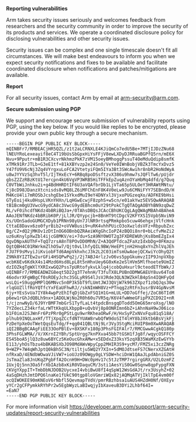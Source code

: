 **Reporting vulnerabilities**

Arm takes security issues seriously and welcomes feedback from researchers and the security community in order to improve the security of its products and services. We operate a coordinated disclosure policy for disclosing vulnerabilities and other security issues.

Security issues can be complex and one single timescale doesn't fit all circumstances. We will make best endeavours to inform you when we expect security notifications and fixes to be available and facilitate coordinated disclosure when notifications and patches/mitigations are available.

**Report**

For all security issues, contact Arm by email at [arm-security@arm.com](mailto:arm-security@arm.com).


**Secure submission using PGP**

We support and encourage secure submission of vulnerability reports using PGP, using the key below. If you would like replies to be encrypted, please provide your own public key through a secure mechanism.

~~~
-----BEGIN PGP PUBLIC KEY BLOCK-----
mQINBFr7/RMBEACjHR5QZL/z1t2aLCRNXLE4KJiQmCo7edU5Be+7MTjIJDzZNu68
lNEUYRoLexeayif8eC4T19bUsSbGpxHiYsFFjV8ewLXDyDJRRuaBGPfQ5rn/mE6X
Nvu+9Pputr+mB1R3CXcvrNkhmzPkK7zVM15oeyBMhogqPssuT4OeMduQdip8smfK
xTMk91RrJTLb+G3eE1tf+81kXBYvzp2e24Sn0/VeYe0IWnBobjVBZk3TmcYxDvz5
Y47fU9V6cNj3Zq4VYrgxuLoFCA2VtetyiFQm5IYa3Bt3SWcAwihr8nbR2HoNdWyA
u8wJYYVzSq3hvT5l/IjTHxEcY+6RBq8poDSsftzvX386u9hmw7sJQFlTw6/pUjdr
gbsZ2ZzRBzKtU17ercpn4kU6VgVP3WRB5HiTFFkEpZuqAznOYaHbMq4dfd/g7Quq
C0VTbWiJnhku2i+g4BdHHRDtIF6U3aVQAfbrDb1LjVTa65p5ULOeY3HRAWtMNtu/
Cj8cD98JDanzXtcnisds8vMQ8LZ6iMFChEnF8K4V0eLw9Ju6CMNiFYY7SEBndD/H
M4KcU4li7mROSbJcshgEbe1SYkxdMuI9eY4DNYxl3VjxoPUGzeqXo/ADFKE9bHsi
GTyEoij4ku0HspLVKnYHXn/LqHGwEcwjF8zphS+w5cn/e01akYwz5EVSQwARAQAB
tB1Bcm0gU3VwcG9ydCA8c3VwcG9ydEBhcm0uY29tPokCTgQTAQgAOBYhBN9zqDwZ
RL/vF0ihcdfNKdz4bBRiBQJa+/0TAhsDBQsJCAcCBhUKCQgLAgQWAgMBAh4BAheA
AAoJENfNKdz4bBRibK0P/jLlJR/QYypcjb+8BnHT9tCDgcV2KFYXS15VpbSNviN9
Xs/UOnSadoGUMGCXDyb1PRNn98yUn7JlNR9rtsqPRmkpbo5cuw46ehgxjVlfcHnk
CttaE8Davx6zo0fyrBib2+oVVW8usi9+uRK4vhhPUicO3oXwzldsVFz+RbpubZxc
Bg/CZ+dQ2jMKOv1zDtInOG6OBnbQZRAeiWXgGhcIoPZ4zBQOi8nr0+bLcfvMeZi2
uz6uKnylpXwZbl4ijcG8MKV/ei+7du+SzA9NY0WOT2g3FXDREWUhjKs8bmEZgIx4
QgvDNpxAUThF+TqQ7zrsA8nT8POvDD0MhN/Z+A3QdPTdcaZFaXzIdxbDg+0FKmzu
OgtQBH4C01RWrkmZlhO5w7/Qjt0vLlhfyQIL9BW/HeEPtjnH2Hnq8xYnZhlVqJEh
FJU7F9sMvyiJiKviobFTd6AmpVkhxhcJ3k2L2C03imTsmUwAoejQCXwiYcOhyQ2t
Z9Nk8YIZTEw2urGFi4HSQPwPq2j/2j7ABJ4rlzJvO6vs5ppGkumvzIIP9JnpVXbp
wcbK6Ev6KdkX4s14Mzd6Hsd8LpL8t5nHhxUey6G0xKe2eSlHVm5Mlfhoete9UmIZ
dzIOZkgTgWXlYXRIxwGQ2Pss7pURtofykvLklq4jcobQuHxurl9cteodETfbWk/J
uQINBFr7/RMBEADWZG8eqt5D22g3T7ehnH/T3fuTX8LPUBnODMWGAEUY8uv64To8
46odvrXFgWBgCf0sROEyJchc3SGLyR9S4lJsVJRde3QLN3WZkHlB4pSn4IQHFyQd
wsLQi+S9uggHMPlQ6MNvc5n0P3k5bT9fLUmtJWJ3QVjW7k963ZXpzf1zbQJqs30w
rlqGUZllfRoYQTfcYxFEaUFhwRJ//skNImWH8Vz+PTnqg2zRtFn3usrBV4GpNvsM
6jy+YEsSvUa7IY8k4wpPzEhIfqDjGbZxFSQ1H1G+mLUL+DD7oGffej/ZoC86TIdM
p6ew1rGhJdQBLh9nx+1ADOLWjNo2R0h60u7VR5q/K6V4fwWmeGFipPXZCD92I+nR
t/cjznwNyD/6J9YrBMF7mbGrS1TyfLaLt4tpdcBnsgqDTodd5OmG65mroXsg/lNO
7YZdecLZ34krfaLrWTtKkqULXbppB+uQvbVj8p8ONRImn6bZ+iAhnNaH9wJ06ico
b1F0imJ2SJWnFr6PzPRr0gPStLgu9wrRKheaORwF/H/HxSyPZxNVxFqu81q518A/
plhub9INQLaxHf/TTjXpqZCcfdNTYUAW8rwbQfW9doSIT4lHY8bJXktb6BsVjkFj
PzDeYpXeOoTWetQqsEuTdg/F+qg041QBLtNj9Lr3Vy3StgMciRUIP8m0XwARAQAB
iQI2BBgBCAAgFiEE33OoPBlEv+8XSKFx180p3PhsFGIFAlr7/RMCGwwACgkQ180p
3PhsFGLWMA//V/XKrnI2YBh/SptUrgg7knPXva45bb7tGSH1fJg8f/wqycOSFFCY
ES45boA5jlQ3z8uw6BYCz5KeOucGhxAMw+x5EDdxZ33ksY5zqXB35WaMXzEwGYYb
E113/yhOsTbzu4bBKABSXbJO98MdAWvWpyCpp2MHIR3S9+ycM7/FMZ5xi3czZNRg
9+WZP+7W4qWhJptQ0kBh5C3N/tiltju5WQ2Y7XIn+5dMOJdtseFS7CNerxXZGAtH
nfRxaD/4ENdbWOwaVJiVW7+ioUJz09OWgy0gLYSDW+hciDnW1QAaJLpdAbniGZ0S
JsTmaZla8JnUKqZPgbFfA2OcnH9H+DWc0pHv17c5tJzTMP7rgirgGRX/U2LOzmFZ
1UxjQj5nn3Oa5frXbIAzb8xKiR0VDaquCM/3sti1AesYiS0Gw0Sqnw8qpFypgFXN
CKVgYXppIT+TmbDbNJDOB2UycxeI4vbiBwU8fI4qSpW12WsGdAJt/rx3UsyhZ+02
4aSqDHzhJmtDPQ6lnaKe1fUkC90tgp8loVGmriWQx82jAQMqATVjIklTpE4vm00f
ocQIWOKEE90mKNEoV6rNbfl5QevmapTVdV/pmrRBzhbsa1uAUS4HZdH0Nf/OXEyv
yYCr2gCFPymkkRYhPr2w5EgbWyzLaBIwqjyIbXaveuB3DYi2Lhbf64I=
=EaN7
-----END PGP PUBLIC KEY BLOCK-----
~~~

For more information visit https://developer.arm.com/support/arm-security-updates/report-security-vulnerabilities